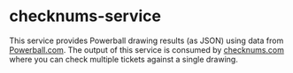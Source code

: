 # checknums-service

This service provides Powerball drawing results (as JSON) using data from [Powerball.com](http://powerball.com). The output of this service is consumed by [checknums.com](https://checknums.com) where you can check multiple tickets against a single drawing.

